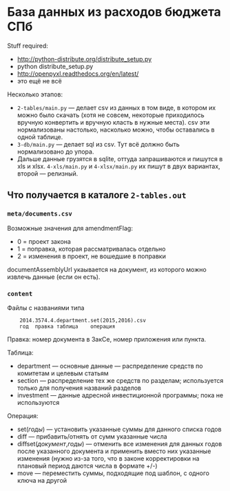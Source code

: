# База данных из расходов бюджета СПб

Stuff required:

* http://python-distribute.org/distribute_setup.py
* python distribute_setup.py
* http://openpyxl.readthedocs.org/en/latest/
* это ещё не всё

Несколько этапов:

* `2-tables/main.py` — делает csv из данных в том виде, в котором их можно было скачать
  (хотя не совсем, некоторые приходилось вручную конвертить и вручную класть в нужные места).
  csv эти нормализованы настолько, насколько можно, чтобы оставались в одной таблице.
* `3-db/main.py` — делает sql из csv. Тут всё должно быть нормализовано до упора.
* Дальше данные грузятся в sqlite, оттуда запрашиваются и пишутся в xls и xlsx. `4-xls/main.py` и `4-xlsx/main.py` их пишут в двух вариантах, второй — релизный.

## Что получается в каталоге `2-tables.out`

### `meta/documents.csv`

Возможные значения для amendmentFlag:

* 0 = проект закона
* 1 = поправка, которая рассматривалась отдельно
* 2 = изменения в проект, не вошедшие в поправки

documentAssemblyUrl укаывается на документ, из которого можно извлечь данные (если он есть).

### `content`

Файлы с названиями типа

		2014.3574.4.department.set(2015,2016).csv
		год  правка таблица    операция

Правка: номер документа в ЗакСе, номер приложения или пункта.

Таблица:

* department — основные данные — распределение средств по комитетам и целевым статьям
* section — распределение тех же средств по разделам; используется только для получения названий разделов
* investment — данные адресной инвестиционной программы; пока не используются

Операция:

* set(*годы*) — установить указанные суммы для данного списка годов
* diff — прибавить/отнять от сумм указанные числа
* diffset(*документ*,*годы*) — отменить все изменения для данных годов после указанного документа и применить вместо них указанные изменения (нужно из-за того, что в законе корректировки на плановый период даются числа в формате +/-)
* move — переместить суммы, подходящие под шаблон, с одного ключа на другой
